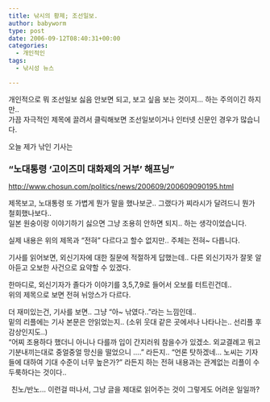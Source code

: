 ```yaml
---
title: 낚시의 황제; 조선일보.
author: babyworm
type: post
date: 2006-09-12T08:40:31+00:00
categories:
  - 개인적인
tags:
  - 낚시성 뉴스

---
```

개인적으로 뭐 조선일보 싫음 안보면 되고, 보고 싶음 보는 것이지&#8230; 하는 주의이긴 하지만..  
가끔 자극적인 제목에 끌려서 클릭해보면 조선일보이거나 인터넷 신문인 경우가 많습니다.

오늘 제가 낚인 기사는  
**<span style="font-size: large;"><br /> &#8220;노대통령 &#8216;고이즈미 대화제의 거부&#8217; 해프닝&#8221;<!--e_article_title--></span>**

  
<http://www.chosun.com/politics/news/200609/200609090195.html>

제목보고, 노대통령 또 가볍게 뭔가 말을 했나보군.. 그랬다가 찌라시가 달려드니 뭔가 철회했나보다..  
일본 원숭이랑 이야기하기 싫으면 그냥 조용히 안하면 되지.. 하는 생각이었습니다.

실제 내용은 위의 제목과 &#8220;전혀&#8221; 다르다고 할수 없지만.. 주체는 전혀~ 다릅니다.

기사를 읽어보면, 외신기자에 대한 질문에 적절하게 답했는데.. 다른 외신기자가 잘못 알아듣고 오보한 사건으로 요약할 수 있겠다.

한마디로, 외신기자가 졸다가 이야기를 3,5,7,9로 들어서 오보를 터트린건데..  
위의 제목으로 보면 전혀 뉘앙스가 다르다.

더 재미있는건, 기사를 보면.. 그냥 &#8220;아~ 낚였다..&#8221;라는 느낌인데..  
밑의 리플에는 기사 본문은 안읽었는지.. (소위 웃대 같은 곳에서나 나타나는.. 선리플 후감상인지도..)  
&#8220;어찌 조용하다 했더니 아니나 다를까 입이 간지러워 참을수가 있겠소. 외교결례고 뭐고 기분내끼는대로 중얼중얼 망신을 떨었으니 &#8230;.&#8221; 라든지.. &#8220;언론 탓하겠네&#8230; 노씨는 기자들에 대하여 기대 수준이 너무 높은가?&#8221; 라든지 하는 전혀 내용과는 관계없는 리플이 수두룩하다는 것이다..

<div class="imageblock center" style="clear: both; text-align: center;">
  <p class="cap1" style="margin-top: 8px;">
    친노/반노&#8230; 이런걸 떠나서, 그냥 글을 제대로 읽어주는 것이 그렇게도 어려운 일일까?
  </p>
</div>